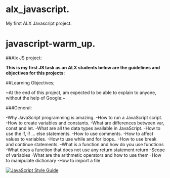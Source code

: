 # alx_javascript.

My first ALX Javascript project.

# javascript-warm_up.

##Alx JS project:

**This is my first JS task as an ALX students below are the guidelines and objectives for this projects:**

##Learning Objectives;

~At the end of this project, am  expected to be able to explain to anyone, without the help of Google:~

###General:

-Why JavaScript programming is amazing.
-How to run a JavaScript script.
-How to create variables and constants.
-What are differences between var, const and let.
-What are all the data types available in JavaScript.
-How to use the if, if ... else statements.
-How to use comments.
-How to affect values to variables.
-How to use while and for loops..
-How to use break and continue statements.
-What is a function and how do you use functions
-What does a function that does not use any return statement return
-Scope of variables
-What are the arithmetic operators and how to use them
-How to manipulate dictionary
-How to import a file

[![JavaScript Style Guide](https://cdn.rawgit.com/standard/standard/master/badge.svg)](https://github.com/standard/standard)


